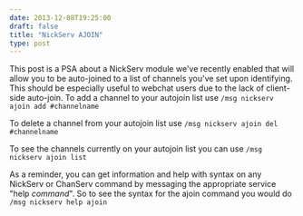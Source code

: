 ```yaml
--- 
date: 2013-12-08T19:25:00
draft: false
title: "NickServ AJOIN"
type: post
---
```


This post is a PSA about a NickServ module we've recently enabled that will allow you to be auto-joined to a list of channels you've set upon identifying.  This should be especially useful to webchat users due to the lack of client-side auto-join.  To add a channel to your autojoin list use 
`/msg nickserv ajoin add #channelname`

To delete a channel from your autojoin list use 
`/msg nickserv ajoin del #channelname`

To see the channels currently on your autojoin list you can use
`/msg nickserv ajoin list`

As a reminder, you can get information and help with syntax on any NickServ or ChanServ command by messaging the appropriate service "help *command*".  So to see the syntax for the ajoin command you would do
`/msg nickserv help ajoin`
